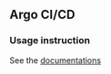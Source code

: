 ## Argo CI/CD

### Usage instruction

See the [documentations](https://argoproj.github.io/argo-workflows/)